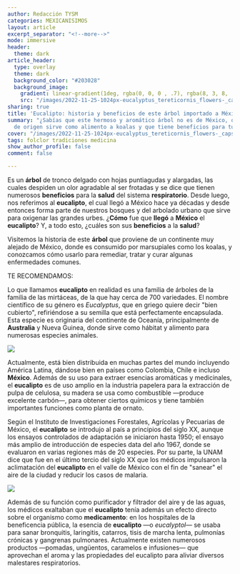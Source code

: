 ```yaml
---
author: Redacción TYSM
categories: MEXICANISIMOS
layout: article
excerpt_separator: "<!--more-->"
mode: immersive
header:
  theme: dark
article_header:
  type: overlay
  theme: dark
  background_color: "#203028"
  background_image:
    gradient: linear-gradient(1deg, rgba(0, 0, 0 , .7), rgba(8, 3, 8, .9))
    src: "/images/2022-11-25-1024px-eucalyptus_tereticornis_flowers-_capsules-_buds_and_foliage.jpeg"
sharing: true
title: 'Eucalipto: historia y beneficios de este árbol importado a México'
summary: "¿Sabías que este hermoso y aromático árbol no es de México, que en su país
  de origen sirve como alimento a koalas y que tiene beneficios para tu salud?"
cover: "/images/2022-11-25-1024px-eucalyptus_tereticornis_flowers-_capsules-_buds_and_foliage.jpeg"
tags: folclor tradiciones medicina
show_author_profile: false
comment: false

---
```

Es un **árbol** de tronco delgado con hojas puntiagudas y alargadas, las cuales despiden un olor agradable al ser frotadas y se dice que tienen numerosos **beneficios** para la **salud** del sistema **respiratorio**. Desde luego, nos referimos al **eucalipto**, el cual llegó a México hace ya décadas y desde entonces forma parte de nuestros bosques y del arbolado urbano que sirve para oxigenar las grandes urbes. ¿**Cómo** fue que **llegó** a **México** el **eucalipto**? Y, a todo esto, ¿cuáles son sus **beneficios** a la **salud**?

Visitemos la historia de este **árbol** que proviene de un continente muy alejado de México, donde es consumido por marsupiales como los koalas, y conozcamos cómo usarlo para remediar, tratar y curar algunas enfermedades comunes.

TE RECOMENDAMOS:

Lo que llamamos **eucalipto** en realidad es una familia de árboles de la familia de las mirtáceas, de la que hay cerca de 700 variedades. El nombre científico de su género es _Eucalyptus_, que en griego quiere decir "bien cubierto", refiriéndose a su semilla que está perfectamente encapsulada. Esta especie es originaria del continente de Oceanía, principalmente de **Australia** y Nueva Guinea, donde sirve como hábitat y alimento para numerosas especies animales.

![](https://upload.wikimedia.org/wikipedia/commons/thumb/7/7f/00_3637_Eucalyptus_curtisii.jpg/682px-00_3637_Eucalyptus_curtisii.jpg)

Actualmente, está bien distribuida en muchas partes del mundo incluyendo América Latina, dándose bien en países como Colombia, Chile e incluso **México**. Además de su uso para extraer esencias aromáticas y medicinales, el **eucalipto** es de uso amplio en la industria papelera para la extracción de pulpa de celulosa, su madera se usa como combustible —produce excelente carbón—, para obtener ciertos químicos y tiene también importantes funciones como planta de ornato.

Según el Instituto de Investigaciones Forestales, Agrícolas y Pecuarias de México, el **eucalipto** se introdujo al país a principios del siglo XX, aunque los ensayos controlados de adaptación se iniciaron hasta 1950; el ensayo más amplio de introducción de especies data del año 1967, donde se evaluaron en varias regiones más de 20 especies. Por su parte, la UNAM dice que fue en el último tercio del siglo XX que los médicos  impulsaron la aclimatación del **eucalipto** en el valle de México con el fin de "sanear" el aire de la ciudad y reducir los casos de malaria.

![](https://upload.wikimedia.org/wikipedia/commons/thumb/6/67/Eucalyptus_crebra_-_Muggago%2C_Narrow-Leaved_Ironbark_-_50183653891.jpg/1024px-Eucalyptus_crebra_-_Muggago%2C_Narrow-Leaved_Ironbark_-_50183653891.jpg)

Además de su función como purificador y filtrador del aire y de las aguas, los médicos exaltaban que el **eucalipto** tenía además un efecto directo sobre el organismo como **medicamento**: en los hospitales de la beneficencia pública, la esencia de **eucalipto** —o _eucalyptol_— se usaba para sanar bronquitis, laringitis, catarros, tisis de marcha lenta, pulmonías crónicas y gangrenas pulmonares. Actualmente existen numerosos productos —pomadas, ungüentos, caramelos e infusiones— que aprovechan el aroma y las propiedades del eucalipto para aliviar diversos malestares respiratorios.